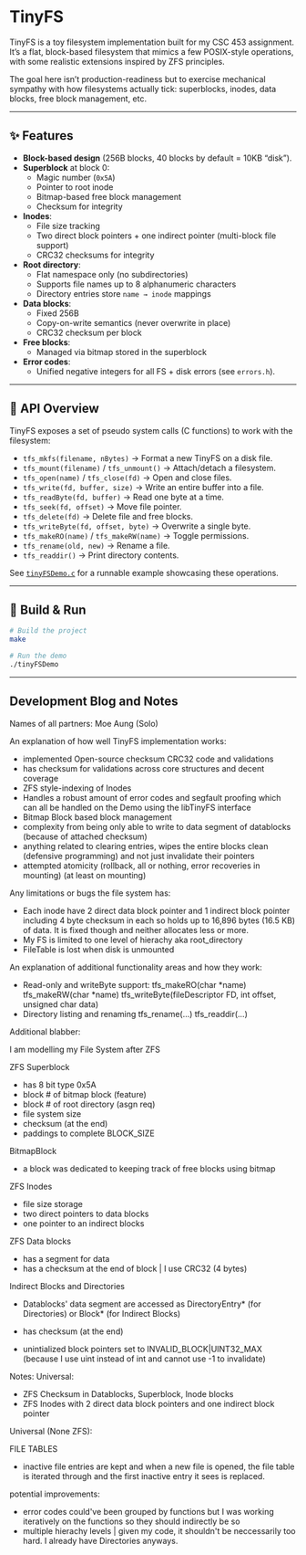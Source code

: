 # TinyFS

TinyFS is a toy filesystem implementation built for my CSC 453 assignment.  
It’s a flat, block-based filesystem that mimics a few POSIX-style operations, with some realistic extensions inspired by ZFS principles.

The goal here isn’t production-readiness but to exercise mechanical sympathy with how filesystems actually tick: superblocks, inodes, data blocks, free block management, etc.

---

## ✨ Features

- **Block-based design** (256B blocks, 40 blocks by default = 10KB “disk”).
- **Superblock** at block 0:
  - Magic number (`0x5A`)
  - Pointer to root inode
  - Bitmap-based free block management
  - Checksum for integrity
- **Inodes**:
  - File size tracking
  - Two direct block pointers + one indirect pointer (multi-block file support)
  - CRC32 checksums for integrity
- **Root directory**:
  - Flat namespace only (no subdirectories)
  - Supports file names up to 8 alphanumeric characters
  - Directory entries store `name → inode` mappings
- **Data blocks**:
  - Fixed 256B
  - Copy-on-write semantics (never overwrite in place)
  - CRC32 checksum per block
- **Free blocks**:
  - Managed via bitmap stored in the superblock
- **Error codes**:
  - Unified negative integers for all FS + disk errors (see `errors.h`).

---

## 🔧 API Overview

TinyFS exposes a set of pseudo system calls (C functions) to work with the filesystem:

- `tfs_mkfs(filename, nBytes)` → Format a new TinyFS on a disk file.
- `tfs_mount(filename)` / `tfs_unmount()` → Attach/detach a filesystem.
- `tfs_open(name)` / `tfs_close(fd)` → Open and close files.
- `tfs_write(fd, buffer, size)` → Write an entire buffer into a file.
- `tfs_readByte(fd, buffer)` → Read one byte at a time.
- `tfs_seek(fd, offset)` → Move file pointer.
- `tfs_delete(fd)` → Delete file and free blocks.
- `tfs_writeByte(fd, offset, byte)` → Overwrite a single byte.
- `tfs_makeRO(name)` / `tfs_makeRW(name)` → Toggle permissions.
- `tfs_rename(old, new)` → Rename a file.
- `tfs_readdir()` → Print directory contents.

See [`tinyFSDemo.c`](./tinyFSDemo.c) for a runnable example showcasing these operations.

---

## 🚀 Build & Run

```bash
# Build the project
make

# Run the demo
./tinyFSDemo
```
---
## Development Blog and Notes

Names of all partners: Moe Aung (Solo)

An explanation of how well TinyFS implementation works:
- implemented Open-source checksum CRC32 code and validations 
- has checksum for validations across core structures and decent coverage
- ZFS style-indexing of Inodes
- Handles a robust amount of error codes and segfault proofing which can all be handled on the Demo using the libTinyFS interface
- Bitmap Block based block management
- complexity from being only able to write to data segment of datablocks (because of attached checksum)
- anything related to clearing entries, wipes the entire blocks clean (defensive programming) and not just invalidate their pointers
- attempted atomicity (rollback, all or nothing, error recoveries in mounting) (at least on mounting) 


Any limitations or bugs the file system has:
- Each inode have 2 direct data block pointer and 1 indirect block pointer including 4 byte checksum in each so holds up to 16,896 bytes (16.5 KB) of data. It is fixed though and neither allocates less or more.
- My FS is limited to one level of hierachy aka root_directory
- FileTable is lost when disk is unmounted

An explanation of additional functionality areas and how they work:
- Read-only and writeByte support:
tfs_makeRO(char *name) 
tfs_makeRW(char *name) 
tfs_writeByte(fileDescriptor FD, int offset, unsigned char data)
- Directory listing and renaming
tfs_rename(...) 
tfs_readdir(...)


Additional blabber:

I am modelling my File System after ZFS

ZFS Superblock
- has 8 bit type 0x5A
- block \# of bitmap block (feature)
- block \# of root directory (asgn req)
- file system size
- checksum (at the end)
- paddings to complete BLOCK_SIZE

BitmapBlock
- a block was dedicated to keeping track of free blocks using bitmap

ZFS Inodes
- file size storage
- two direct pointers to data blocks
- one pointer to an indirect blocks

ZFS Data blocks
- has a segment for data
- has a checksum at the end of block | I use CRC32 (4 bytes)

Indirect Blocks and Directories
- Datablocks' data segment are accessed as DirectoryEntry* (for Directories) or Block* (for Indirect Blocks)
- has checksum (at the end)

- unintialized block pointers set to INVALID_BLOCK|UINT32_MAX (because I use uint instead of int and cannot use -1 to invalidate)

Notes:
Universal:
- ZFS Checksum in Datablocks, Superblock, Inode blocks
- ZFS Inodes with 2 direct data block pointers and one indirect block pointer

Universal (None ZFS):

FILE TABLES
- inactive file entries are kept and when a new file is opened, the file table is iterated through and the first inactive entry it sees is replaced.

potential improvements:
- error codes could've been grouped by functions but I was working iteratively on the functions so they should indirectly be so
- multiple hierachy levels | given my code, it shouldn't be neccessarily too hard. I already have Directories anyways. 
